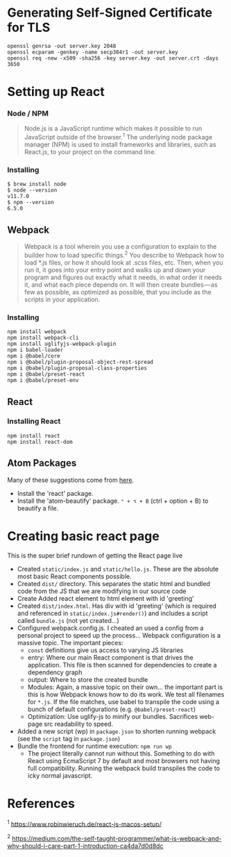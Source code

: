 # Generating Self-Signed Certificate for TLS

```
openssl genrsa -out server.key 2048
openssl ecparam -genkey -name secp384r1 -out server.key
openssl req -new -x509 -sha256 -key server.key -out server.crt -days 3650
```

# Setting up React
### Node / NPM
> Node.js is a JavaScript runtime which makes it possible to run JavaScript outside of the browser.<sup>1</sup> The underlying node package manager (NPM) is used to install frameworks and libraries, such as React.js, to your project on the command line.

### Installing
```
$ brew install node
$ node --version
v11.7.0
$ npm --version
6.5.0
```

## Webpack
> Webpack is a tool wherein you use a configuration to explain to the builder how to load specific things.<sup>2</sup> You describe to Webpack how to load \*.js files, or how it should look at .scss files, etc. Then, when you run it, it goes into your entry point and walks up and down your program and figures out exactly what it needs, in what order it needs it, and what each piece depends on. It will then create bundles — as few as possible, as optimized as possible, that you include as the scripts in your application.

### Installing
```
npm install webpack
npm install webpack-cli
npm install uglifyjs-webpack-plugin
npm i babel-loader
npm i @babel/core
npm i @babel/plugin-proposal-object-rest-spread
npm i @babel/plugin-proposal-class-properties
npm i @babel/preset-react
npm i @babel/preset-env
```
## React
### Installing React
```
npm install react
npm install react-dom
```

## Atom Packages
Many of these suggestions come from [here](https://medium.com/productivity-freak/my-atom-editor-setup-for-js-react-9726cd69ad20).

- Install the 'react' package.
- Install the 'atom-beautify' package. `⌃ + ⌥ + B` (ctrl + option + B) to beautify a file.

# Creating basic react page
This is the super brief rundown of getting the React page live

- Created `static/index.js` and `static/hello.js`. These are the absolute most basic React components possible.
- Created `dist/` directory. This separates the static html and bundled code from the JS that we are modifying in our source code
- Create Added react element to html element with id 'greeting'
- Created `dist/index.html`. Has div with id 'greeting' (which is required and referenced in `static/index.js#render()`) and includes a script called `bundle.js` (not yet created...)
- Configured webpack.config.js. I cheated an used a config from a personal project to speed up the process... Webpack configuration is a massive topic. The important pieces:
  - `const` definitions give us access to varying JS libraries
  - entry: Where our main React component is that drives the application. This file is then scanned for dependencies to create a dependency graph
  - output: Where to store the created bundle
  - Modules: Again, a massive topic on their own... the important part is this is how Webpack knows how to do its work. We test all filenames for `*.js`. If the file matches, use babel to transpile the code using a bunch of default configurations (e.g. `@babel/preset-react`)
  - Optimization: Use uglify-js to minify our bundles. Sacrifices web-page src readability to speed.
- Added a new script (wp) in `package.json` to shorten running webpack (see the `script` tag in `package.json`)
- Bundle the frontend for runtime execution: `npm run wp`
  - The project literally cannot run without this. Something to do with React using EcmaScript 7 by default and most browsers not having full compatibility. Running the webpack build transpiles the code to icky normal javascript.

# References
<sup>1</sup> https://www.robinwieruch.de/react-js-macos-setup/

<sup>2</sup> https://medium.com/the-self-taught-programmer/what-is-webpack-and-why-should-i-care-part-1-introduction-ca4da7d0d8dc
